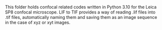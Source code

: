 This folder holds confocal related codes written in Python 3.10 for the Leica SP8 confocal microscope.
LIF to TIF provides a way of reading .lif files into .tif files, automatically naming them and saving them as an image sequence in the case of xyz or xyt images.
